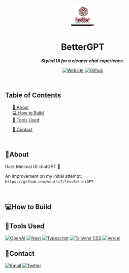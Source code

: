 <div align="center">
    <img src="https://raw.githubusercontent.com/vdutts7/dump/main/assets/bettergpt-logo.png " alt="Logo" width="80" height="80">
    <h1 align="center">
        BetterGPT
    </h1>
    <p align="center"> 
        <i><b>Styled UI for a cleaner chat experience.</b></i>
        <br /> 
    </p>

[![Website][website]][website-url]
[![Github][github]][github-url]

 </div>

<br/>

## Table of Contents

  <ol>
    <a href="#about">📝 About</a><br/>
    <a href="#how-to-build">💻 How to Build</a><br/>
    <a href="#tools-used">🔧 Tools Used</a>
        <ul>
        </ul>
    <a href="#contact">👤 Contact</a>
  </ol>

<br/>

## 📝About

Dark Minimal UI chatGPT 🌹

An improvement on my initial attempt: `https://github.com/vdutts7/lessBetterGPT`

<br/>

## 💻How to Build

## 🔧Tools Used

[![OpenAI][openai]][openai-url]
[![Next][next]][next-url]
[![Typescript][typescript]][typescript-url]
[![Tailwind CSS][tailwindcss]][tailwindcss-url]
[![Vercel][vercel]][vercel-url]

## 👤Contact

[![Email][email]][email-url]
[![Twitter][twitter]][twitter-url]

<!-- MARKDOWN LINKS & IMAGES -->
<!-- https://www.markdownguide.org/basic-syntax/#reference-style-links -->

[next]: https://img.shields.io/badge/next.js-000000?style=for-the-badge&logo=nextdotjs&logoColor=white
[next-url]: https://nextjs.org/
[tailwindcss]: https://img.shields.io/badge/Tailwind_CSS-38B2AC?style=for-the-badge&logo=tailwind-css&logoColor=skyblue&color=0A192F
[tailwindcss-url]: https://tailwindcss.com/
[openai]: https://img.shields.io/badge/OpenAI_GPT--3/3.5-0058A0?style=for-the-badge&logo=openai&logoColor=white&color=4aa481
[openai-url]: https://openai.com/
[typescript]: https://img.shields.io/badge/TypeScript-007ACC?style=for-the-badge&logo=typescript&logoColor=white
[typescript-url]: https://www.typescriptlang.org/
[vercel]: https://img.shields.io/badge/Vercel-FFFFFF?style=for-the-badge&logo=Vercel&logoColor=white&color=black
[vercel-url]: https://Vercel.com/
[website]: https://img.shields.io/badge/🔗Website-7f18ff?style=for-the-badge
[website-url]: https://a-better-gpt.vercel.app/
[github]: https://img.shields.io/badge/💻Github-000000?style=for-the-badge
[github-url]: https://github.com/vdutts7/betterGPT/
[email]: https://img.shields.io/badge/me@vdutts7.com-FFCA28?style=for-the-badge&logo=Gmail&logoColor=00bbff&color=black
[email-url]: #
[twitter]: https://img.shields.io/badge/Twitter-FFCA28?style=for-the-badge&logo=Twitter&logoColor=00bbff&color=black
[twitter-url]: https://twitter.com/vdutts7/
